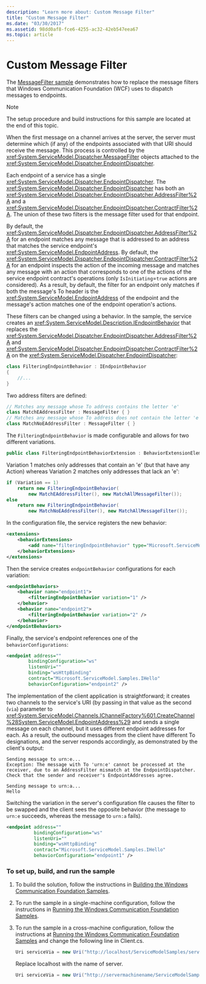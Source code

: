 ```yaml
---
description: "Learn more about: Custom Message Filter"
title: "Custom Message Filter"
ms.date: "03/30/2017"
ms.assetid: 98dd0af8-fce6-4255-ac32-42eb547eea67
ms.topic: article
---
```

# Custom Message Filter

The [MessageFilter sample](https://github.com/dotnet/samples/tree/main/framework/wcf/Extensibility/MessageFilter/CS) demonstrates how to replace the message filters that Windows Communication Foundation (WCF) uses to dispatch messages to endpoints.

> [!NOTE]
> The setup procedure and build instructions for this sample are located at the end of this topic.

When the first message on a channel arrives at the server, the server must determine which (if any) of the endpoints associated with that URI should receive the message. This process is controlled by the <xref:System.ServiceModel.Dispatcher.MessageFilter> objects attached to the <xref:System.ServiceModel.Dispatcher.EndpointDispatcher>.

Each endpoint of a service has a single <xref:System.ServiceModel.Dispatcher.EndpointDispatcher>. The <xref:System.ServiceModel.Dispatcher.EndpointDispatcher> has both an <xref:System.ServiceModel.Dispatcher.EndpointDispatcher.AddressFilter%2A> and a <xref:System.ServiceModel.Dispatcher.EndpointDispatcher.ContractFilter%2A>. The union of these two filters is the message filter used for that endpoint.

By default, the <xref:System.ServiceModel.Dispatcher.EndpointDispatcher.AddressFilter%2A> for an endpoint matches any message that is addressed to an address that matches the service endpoint's <xref:System.ServiceModel.EndpointAddress>. By default, the <xref:System.ServiceModel.Dispatcher.EndpointDispatcher.ContractFilter%2A> for an endpoint inspects the action of the incoming message and matches any message with an action that corresponds to one of the actions of the service endpoint contract's operations (only `IsInitiating`=`true` actions are considered). As a result, by default, the filter for an endpoint only matches if both the message's To header is the <xref:System.ServiceModel.EndpointAddress> of the endpoint and the message's action matches one of the endpoint operation's actions.

These filters can be changed using a behavior. In the sample, the service creates an <xref:System.ServiceModel.Description.IEndpointBehavior> that replaces the <xref:System.ServiceModel.Dispatcher.EndpointDispatcher.AddressFilter%2A> and <xref:System.ServiceModel.Dispatcher.EndpointDispatcher.ContractFilter%2A> on the <xref:System.ServiceModel.Dispatcher.EndpointDispatcher>:

```csharp
class FilteringEndpointBehavior : IEndpointBehavior
{
    //...
}
```

Two address filters are defined:

```csharp
// Matches any message whose To address contains the letter 'e'
class MatchEAddressFilter : MessageFilter { }
// Matches any message whose To address does not contain the letter 'e'
class MatchNoEAddressFilter : MessageFilter { }
```

The `FilteringEndpointBehavior` is made configurable and allows for two different variations.

```csharp
public class FilteringEndpointBehaviorExtension : BehaviorExtensionElement { }
```

Variation 1 matches only addresses that contain an 'e' (but that have any Action) whereas Variation 2 matches only addresses that lack an 'e':

```csharp
if (Variation == 1)
    return new FilteringEndpointBehavior(
        new MatchEAddressFilter(), new MatchAllMessageFilter());
else
    return new FilteringEndpointBehavior(
        new MatchNoEAddressFilter(), new MatchAllMessageFilter());
```

In the configuration file, the service registers the new behavior:

```xml
<extensions>
    <behaviorExtensions>
        <add name="filteringEndpointBehavior" type="Microsoft.ServiceModel.Samples.FilteringEndpointBehaviorExtension, service" />
    </behaviorExtensions>
</extensions>
```

Then the service creates `endpointBehavior` configurations for each variation:

```xml
<endpointBehaviors>
    <behavior name="endpoint1">
        <filteringEndpointBehavior variation="1" />
    </behavior>
    <behavior name="endpoint2">
        <filteringEndpointBehavior variation="2" />
    </behavior>
</endpointBehaviors>
```

Finally, the service's endpoint references one of the `behaviorConfigurations`:

```xml
<endpoint address=""
        bindingConfiguration="ws"
        listenUri=""
        binding="wsHttpBinding"
        contract="Microsoft.ServiceModel.Samples.IHello"
        behaviorConfiguration="endpoint2" />
```

The implementation of the client application is straightforward; it creates two channels to the service's URI (by passing in that value as the second (`via`) parameter to <xref:System.ServiceModel.Channels.IChannelFactory%601.CreateChannel%28System.ServiceModel.EndpointAddress%29> and sends a single message on each channel, but it uses different endpoint addresses for each. As a result, the outbound messages from the client have different To designations, and the server responds accordingly, as demonstrated by the client's output:

```console
Sending message to urn:e...
Exception: The message with To 'urn:e' cannot be processed at the receiver, due to an AddressFilter mismatch at the EndpointDispatcher. Check that the sender and receiver's EndpointAddresses agree.

Sending message to urn:a...
Hello
```

Switching the variation in the server's configuration file causes the filter to be swapped and the client sees the opposite behavior (the message to `urn:e` succeeds, whereas the message to `urn:a` fails).

```xml
<endpoint address=""
          bindingConfiguration="ws"
          listenUri=""
          binding="wsHttpBinding"
          contract="Microsoft.ServiceModel.Samples.IHello"
          behaviorConfiguration="endpoint1" />
```

### To set up, build, and run the sample

1. To build the solution, follow the instructions in [Building the Windows Communication Foundation Samples](building-the-samples.md).

2. To run the sample in a single-machine configuration, follow the instructions in [Running the Windows Communication Foundation Samples](running-the-samples.md).

3. To run the sample in a cross-machine configuration, follow the instructions at [Running the Windows Communication Foundation Samples](running-the-samples.md) and change the following line in Client.cs.

    ```csharp
    Uri serviceVia = new Uri("http://localhost/ServiceModelSamples/service.svc");
    ```

     Replace localhost with the name of server.

    ```csharp
    Uri serviceVia = new Uri("http://servermachinename/ServiceModelSamples/service.svc");
    ```
